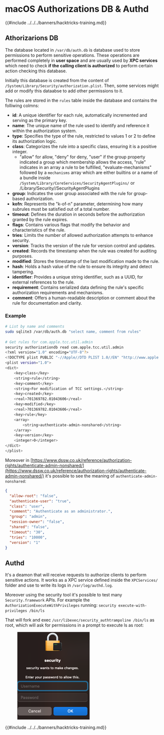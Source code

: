 # macOS Authorizations DB & Authd

{{#include ../../../banners/hacktricks-training.md}}

## **Athorizarions DB**

The database located in `/var/db/auth.db` is database used to store permissions to perform sensitive operations. These operations are performed completely in **user space** and are usually used by **XPC services** which need to check **if the calling client is authorized** to perform certain action checking this database.

Initially this database is created from the content of `/System/Library/Security/authorization.plist`. Then, some services might add or modify this dataabse to add other permissions to it.

The rules are stored in the `rules` table inside the database and contains the folliwing colmns:

- **id**: A unique identifier for each rule, automatically incremented and serving as the primary key.
- **name**: The unique name of the rule used to identify and reference it within the authorization system.
- **type**: Specifies the type of the rule, restricted to values 1 or 2 to define its authorization logic.
- **class**: Categorizes the rule into a specific class, ensuring it is a positive integer.
  - "allow" for allow, "deny" for deny, "user" if the group property indicated a group which membership allows the access, "rule" indicates in an array a rule to be fulfilled, "evaluate-mechanisms" followed by a `mechanisms` array which are either builtins or a name of a bundle inside `/System/Library/CoreServices/SecurityAgentPlugins/` or /Library/Security//SecurityAgentPlugins
- **group**: Indicates the user group associated with the rule for group-based authorization.
- **kofn**: Represents the "k-of-n" parameter, determining how many subrules must be satisfied out of a total number.
- **timeout**: Defines the duration in seconds before the authorization granted by the rule expires.
- **flags**: Contains various flags that modify the behavior and characteristics of the rule.
- **tries**: Limits the number of allowed authorization attempts to enhance security.
- **version**: Tracks the version of the rule for version control and updates.
- **created**: Records the timestamp when the rule was created for auditing purposes.
- **modified**: Stores the timestamp of the last modification made to the rule.
- **hash**: Holds a hash value of the rule to ensure its integrity and detect tampering.
- **identifier**: Provides a unique string identifier, such as a UUID, for external references to the rule.
- **requirement**: Contains serialized data defining the rule's specific authorization requirements and mechanisms.
- **comment**: Offers a human-readable description or comment about the rule for documentation and clarity.

### Example

```bash
# List by name and comments
sudo sqlite3 /var/db/auth.db "select name, comment from rules"

# Get rules for com.apple.tcc.util.admin
security authorizationdb read com.apple.tcc.util.admin
<?xml version="1.0" encoding="UTF-8"?>
<!DOCTYPE plist PUBLIC "-//Apple//DTD PLIST 1.0//EN" "http://www.apple.com/DTDs/PropertyList-1.0.dtd">
<plist version="1.0">
<dict>
	<key>class</key>
	<string>rule</string>
	<key>comment</key>
	<string>For modification of TCC settings.</string>
	<key>created</key>
	<real>701369782.01043606</real>
	<key>modified</key>
	<real>701369782.01043606</real>
	<key>rule</key>
	<array>
		<string>authenticate-admin-nonshared</string>
	</array>
	<key>version</key>
	<integer>0</integer>
</dict>
</plist>
```

Moreover in [https://www.dssw.co.uk/reference/authorization-rights/authenticate-admin-nonshared/](https://www.dssw.co.uk/reference/authorization-rights/authenticate-admin-nonshared/) it's possible to see the meaning of `authenticate-admin-nonshared`:

```json
{
  "allow-root": "false",
  "authenticate-user": "true",
  "class": "user",
  "comment": "Authenticate as an administrator.",
  "group": "admin",
  "session-owner": "false",
  "shared": "false",
  "timeout": "30",
  "tries": "10000",
  "version": "1"
}
```

## Authd

It's a deamon that will receive requests to authorize clients to perform sensitive actions. It works as a XPC service defined inside the `XPCServices/` folder and use to write its logs in `/var/log/authd.log`.

Moreover using the security tool it's possible to test many `Security.framework` APIs. For example the `AuthorizationExecuteWithPrivileges` running: `security execute-with-privileges /bin/ls`

That will fork and exec `/usr/libexec/security_authtrampoline /bin/ls` as root, which will ask for permissions in a prompt to execute ls as root:

<figure><img src="../../../images/image (10).png" alt=""><figcaption></figcaption></figure>

{{#include ../../../banners/hacktricks-training.md}}


